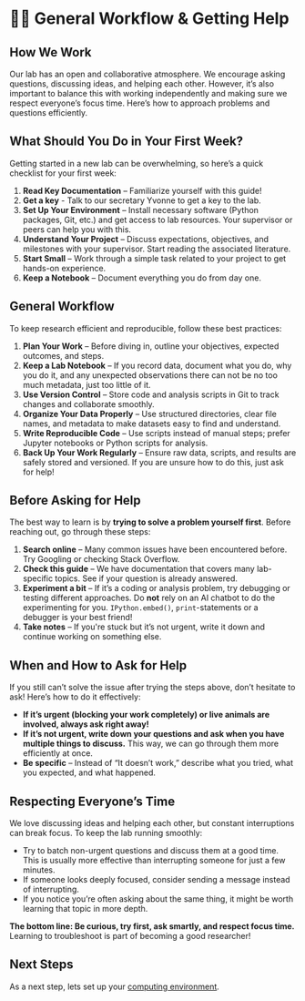 # 🧑‍💻 General Workflow & Getting Help

## How We Work
Our lab has an open and collaborative atmosphere. We encourage asking
questions, discussing ideas, and helping each other. However, it’s also
important to balance this with working independently and making sure we respect
everyone’s focus time. Here’s how to approach problems and questions
efficiently.

## What Should You Do in Your First Week?
Getting started in a new lab can be overwhelming, so here’s a quick checklist for your first week:

1. **Read Key Documentation** – Familiarize yourself with this guide!
2. **Get a key** - Talk to our secretary Yvonne to get a key to the lab.
3. **Set Up Your Environment** – Install necessary software (Python packages, Git, etc.) and get access to lab resources. Your supervisor or peers can help you with this.
4. **Understand Your Project** – Discuss expectations, objectives, and milestones with your supervisor. Start reading the associated literature.
5. **Start Small** – Work through a simple task related to your project to get hands-on experience.
6. **Keep a Notebook** – Document everything you do from day one.

## General Workflow
To keep research efficient and reproducible, follow these best practices:

1. **Plan Your Work** – Before diving in, outline your objectives, expected outcomes, and steps.
2. **Keep a Lab Notebook** – If you record data, document what you do, why you do it, and any unexpected observations there can not be no too much metadata, just too little of it.
3. **Use Version Control** – Store code and analysis scripts in Git to track changes and collaborate smoothly.
4. **Organize Your Data Properly** – Use structured directories, clear file names, and metadata to make datasets easy to find and understand.
5. **Write Reproducible Code** – Use scripts instead of manual steps; prefer Jupyter notebooks or Python scripts for analysis.
6. **Back Up Your Work Regularly** – Ensure raw data, scripts, and results are safely stored and versioned. If you are unsure how to do this, just ask for help!

## Before Asking for Help
The best way to learn is by **trying to solve a problem yourself first**. Before reaching out, go through these steps:

1. **Search online** – Many common issues have been encountered before. Try Googling or checking Stack Overflow.
2. **Check this guide** – We have documentation that covers many lab-specific topics. See if your question is already answered.
3. **Experiment a bit** – If it’s a coding or analysis problem, try debugging or testing different approaches. Do **not** rely on an AI chatbot to do the experimenting for you. `IPython.embed()`, `print`-statements or a debugger is your best friend!
4. **Take notes** – If you're stuck but it’s not urgent, write it down and continue working on something else.

## When and How to Ask for Help
If you still can’t solve the issue after trying the steps above, don’t hesitate to ask! Here’s how to do it effectively:

- **If it’s urgent (blocking your work completely) or live animals are involved, always ask right away!**
- **If it’s not urgent, write down your questions and ask when you have multiple things to discuss.** This way, we can go through them more efficiently at once.
- **Be specific** – Instead of “It doesn’t work,” describe what you tried, what you expected, and what happened.

## Respecting Everyone’s Time
We love discussing ideas and helping each other, but constant interruptions can break focus. To keep the lab running smoothly:

- Try to batch non-urgent questions and discuss them at a good time. This is usually more effective than interrupting someone for just a few minutes.
- If someone looks deeply focused, consider sending a message instead of interrupting.
- If you notice you’re often asking about the same thing, it might be worth learning that topic in more depth.

**The bottom line: Be curious, try first, ask smartly, and respect focus time.** Learning to troubleshoot is part of becoming a good researcher!

## Next Steps
As a next step, lets set up your [computing environment](1_setup.md).
